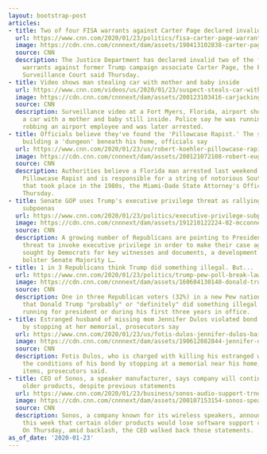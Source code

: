 ```yaml
---
layout: bootstrap-post
articles:
- title: Two of four FISA warrants against Carter Page declared invalid
  url: https://www.cnn.com/2020/01/23/politics/fisa-carter-page-warrants/index.html
  image: https://cdn.cnn.com/cnnnext/dam/assets/190413102838-carter-page-smerconish-thumb-super-tease.jpg
  source: CNN
  description: The Justice Department has declared invalid two of the four surveillance
    warrants against former Trump campaign associate Carter Page, the Foreign Intelligence
    Surveillance Court said Thursday.
- title: Video shows man stealing car with mother and baby inside
  url: https://www.cnn.com/videos/us/2020/01/23/suspect-steals-car-with-mother-and-baby-inside-mxp-vpx.hln
  image: https://cdn.cnn.com/cnnnext/dam/assets/200123103416-carjacking-ft-myers-surveillance-footage-super-tease.jpg
  source: CNN
  description: Surveillance video at a Fort Myers, Florida, airport shows a man stealing
    a car with a mother and baby still inside. Police say he was running away after
    robbing an airport employee and was later arrested.
- title: Officials believe they've found the 'Pillowcase Rapist.' The suspect was
    building a 'dungeon' beneath his home, officials say
  url: https://www.cnn.com/2020/01/23/us/robert-koehler-pillowcase-rapist/index.html
  image: https://cdn.cnn.com/cnnnext/dam/assets/200121072108-robert-eugene-koehler-mugshot-super-tease.jpg
  source: CNN
  description: Authorities believe a Florida man arrested last weekend is the so-called
    Pillowcase Rapist and is responsible for a string of notorious South Florida assaults
    that took place in the 1980s, the Miami-Dade State Attorney's Office announced
    Thursday.
- title: Senate GOP uses Trump's executive privilege threat as rallying cry against
    subpoenas
  url: https://www.cnn.com/2020/01/23/politics/executive-privilege-subpoena-fight/index.html
  image: https://cdn.cnn.com/cnnnext/dam/assets/191210122224-02-mcconnell-trump-file-super-tease.jpg
  source: CNN
  description: A growing number of Republicans are pointing to President Donald Trump's
    threat to invoke executive privilege in order to make their case against subpoenas
    sought by Democrats for key witnesses and documents, a development that could
    bolster Senate Majority L…
- title: 1 in 3 Republicans think Trump did something illegal. But...
  url: https://www.cnn.com/2020/01/23/politics/trump-pew-poll-break-law/index.html
  image: https://cdn.cnn.com/cnnnext/dam/assets/160604130140-donald-trump-clinton-jail-carroll-pkg-00001301-super-tease.jpg
  source: CNN
  description: One in three Republican voters (32%) in a new Pew national poll say
    that Donald Trump "probably" or "definitely" did something illegal either while
    running for president or during his first three years in office.
- title: Estranged husband of missing mom Jennifer Dulos violated bond conditions
    by stopping at her memorial, prosecutors say
  url: https://www.cnn.com/2020/01/23/us/fotis-dulos-jennifer-dulos-bail-conditions/index.html
  image: https://cdn.cnn.com/cnnnext/dam/assets/190612082844-jennifer-dulos-fotis-dulos-split-super-tease.jpg
  source: CNN
  description: Fotis Dulos, who is charged with killing his estranged wife, violated
    the conditions of his bond by stopping at a memorial near his home, where he removed
    items, prosecutors said.
- title: CEO of Sonos, a speaker manufacturer, says company will continue to support
    older products, despite previous statements
  url: https://www.cnn.com/2020/01/23/business/sonos-audio-support-trnd/index.html
  image: https://cdn.cnn.com/cnnnext/dam/assets/200107153154-sonos-speaker---stock-super-tease.jpg
  source: CNN
  description: Sonos, a company known for its wireless speakers, announced earlier
    this week that certain older products would lose software support come this May.
    On Thursday, amid backlash, the CEO walked back those statements.
as_of_date: '2020-01-23'
---
```


